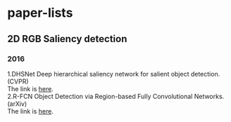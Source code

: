 # paper-lists

## 2D RGB Saliency detection
### 2016
1.DHSNet Deep hierarchical saliency network for salient object detection. (CVPR)  
The link is [here](https://github.com/GuanWenlong/DHSNet-PyTorch).  
2.R-FCN Object Detection via Region-based Fully Convolutional Networks. (arXiv)  
The link is [here](https://github.com/PureDiors/pytorch_RFCN).   
